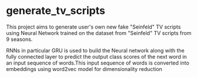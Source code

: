 # generate_tv_scripts

This project aims to generate user's own new fake "Seinfeld" TV scripts using Neural Network trained on the dataset from "Seinfeld" TV scripts from 9 seasons.

RNNs in particular GRU is used to build the Neural network along with the fully connected layer to predict the output class scores of the next word in an input sequence of words.This input sequence of words is converted into embeddings using word2vec model for dimensionality reduction

